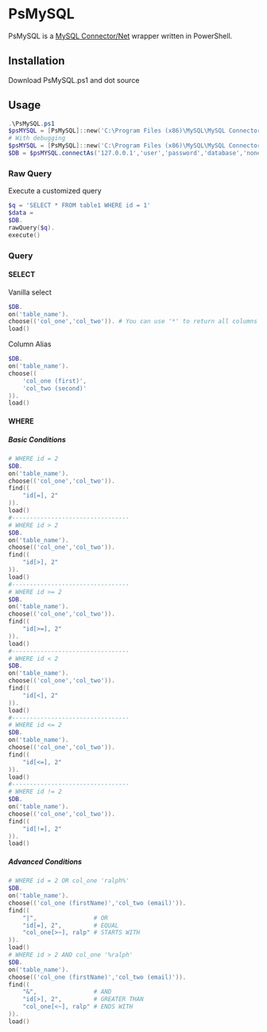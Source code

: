 # PsMySQL

PsMySQL is a [MySQL Connector/Net](https://dev.mysql.com/downloads/connector/net/) wrapper written in PowerShell.

## Installation

Download PsMySQL.ps1 and dot source 

## Usage

```powershell
.\PsMySQL.ps1
$psMYSQL = [PsMySQL]::new('C:\Program Files (x86)\MySQL\MySQL Connector Net 8.0.25\Assemblies\v4.5.2\MySql.Data.dll')
# With debugging
$psMYSQL = [PsMySQL]::new('C:\Program Files (x86)\MySQL\MySQL Connector Net 8.0.25\Assemblies\v4.5.2\MySql.Data.dll','path\to\debug\file.log')
$DB = $psMYSQL.connectAs('127.0.0.1','user','password','database','none')
```
### Raw Query
Execute a customized query

```powershell
$q = 'SELECT * FROM table1 WHERE id = 1'
$data = 
$DB.
rawQuery($q).
execute()
```

### Query
#### SELECT
Vanilla select
```powershell
$DB.
on('table_name').
choose(('col_one','col_two')). # You can use '*' to return all columns
load()
```
Column Alias
```powershell
$DB.
on('table_name').
choose((
    'col_one (first)',
    'col_two (second)'
)).
load()
```
#### WHERE
##### Basic Conditions

```powershell
# WHERE id = 2
$DB.
on('table_name').
choose(('col_one','col_two')).
find((
    "id[=], 2"
)).
load()
#---------------------------------
# WHERE id > 2
$DB.
on('table_name').
choose(('col_one','col_two')).
find((
    "id[>], 2"
)).
load()
#---------------------------------
# WHERE id >= 2
$DB.
on('table_name').
choose(('col_one','col_two')).
find((
    "id[>=], 2"
)).
load()
#---------------------------------
# WHERE id < 2
$DB.
on('table_name').
choose(('col_one','col_two')).
find((
    "id[<], 2"
)).
load()
#---------------------------------
# WHERE id <= 2
$DB.
on('table_name').
choose(('col_one','col_two')).
find((
    "id[<=], 2"
)).
load()
#---------------------------------
# WHERE id != 2
$DB.
on('table_name').
choose(('col_one','col_two')).
find((
    "id[!=], 2"
)).
load()
```
##### Advanced Conditions
```powershell
# WHERE id = 2 OR col_one 'ralph%'
$DB.
on('table_name').
choose(('col_one (firstName)','col_two (email)')).
find((
    "|",                # OR
    "id[=], 2",         # EQUAL
    "col_one[>~], ralp" # STARTS WITH
)).
load()
# WHERE id > 2 AND col_one '%ralph'
$DB.
on('table_name').
choose(('col_one (firstName)','col_two (email)')).
find((
    "&",                # AND
    "id[>], 2",         # GREATER THAN
    "col_one[<~], ralp" # ENDS WITH
)).
load()
```